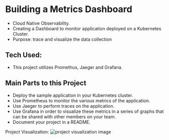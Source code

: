 # Building a Metrics Dashboard 
* Cloud Native Observability.
* Creating a Dashboard to monitor application deployed on a Kubernetes Cluster.
* Purpose: trace and visualize the data collection 

## Tech Used: 
* This project utilizes Promethus, Jaeger and Grafana. 

## Main Parts to this Project 
-    Deploy the sample application in your Kubernetes cluster.
-    Use Prometheus to monitor the various metrics of the application.
-    Use Jaeger to perform traces on the application.
-    Use Grafana in order to visualize these metrics in a series of graphs that can be shared with other members on your team.
-    Document your project in a README.


Project Visualization: 
![project visualization image](https://video.udacity-data.com/topher/2020/October/5f975a29_project-overview/project-overview.png)

